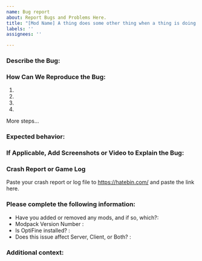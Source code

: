 ```yaml
---
name: Bug report
about: Report Bugs and Problems Here. 
title: "[Mod Name] A thing does some other thing when a thing is doing something."
labels: ''
assignees: ''

---
```

### Describe the Bug:


### How Can We Reproduce the Bug:
1.
2.
3.
4.
More steps...

### Expected behavior:


### If Applicable, Add Screenshots or Video to Explain the Bug:


### Crash Report or Game Log
Paste your crash report or log file to https://hatebin.com/ and paste the link here.


### Please complete the following information:
 - Have you added or removed any mods, and if so, which?:
 - Modpack Version Number :
 - Is OptiFine installed? : 
 - Does this issue affect Server, Client, or Both? :
 
 
### Additional context:

